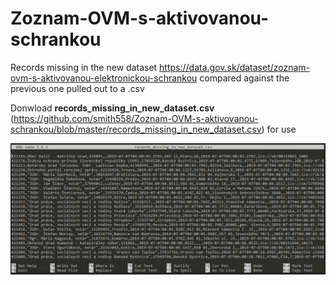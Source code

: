 # Zoznam-OVM-s-aktivovanou-schrankou
Records missing in the new dataset https://data.gov.sk/dataset/zoznam-ovm-s-aktivovanou-elektronickou-schrankou compared against the previous one pulled out to a .csv

Donwload **records_missing_in_new_dataset.csv** (https://github.com/smith558/Zoznam-OVM-s-aktivovanou-schrankou/blob/master/records_missing_in_new_dataset.csv) for use

![alt text](https://github.com/smith558/Zoznam-OVM-s-aktivovanou-schrankou/blob/master/Annotation%202019-08-17%20204639.png)
